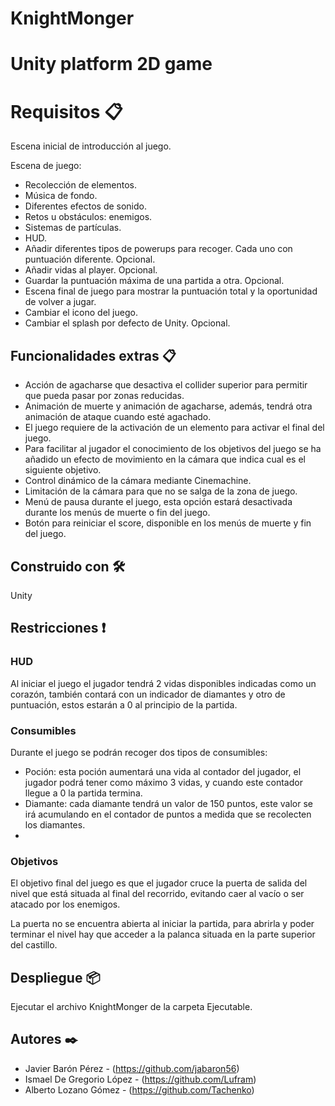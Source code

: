 # KnightMonger
# Unity platform 2D game 

# Requisitos 📋

Escena inicial de introducción al juego.

Escena de juego:
- Recolección de elementos.
- Música de fondo.
- Diferentes efectos de sonido.
- Retos u obstáculos: enemigos.
- Sistemas de partículas.
- HUD.
- Añadir diferentes tipos de powerups para recoger. Cada uno con puntuación diferente. Opcional.
- Añadir vidas al player. Opcional.
- Guardar la puntuación máxima de una partida a otra. Opcional.
- Escena final de juego para mostrar la puntuación total y la oportunidad de volver a jugar.
- Cambiar el icono del juego.
- Cambiar el splash por defecto de Unity. Opcional.

## Funcionalidades extras 📋

- Acción de agacharse que desactiva el collider superior para permitir que pueda pasar por zonas reducidas.
- Animación de muerte y animación de agacharse, además, tendrá otra animación de ataque cuando esté agachado.
- El juego requiere de la activación de un elemento para activar el final del juego.
- Para facilitar al jugador el conocimiento de los objetivos del juego se ha añadido un efecto de movimiento en la cámara que indica cual es el siguiente objetivo.
- Control dinámico de la cámara mediante Cinemachine.
- Limitación de la cámara para que no se salga de la zona de juego.
- Menú de pausa durante el juego, esta opción estará desactivada durante los menús de muerte o fin del juego.
- Botón para reiniciar el score, disponible en los menús de muerte y fin del juego.

## Construido con  🛠️

Unity

## Restricciones ❗

### HUD
Al iniciar el juego el jugador tendrá 2 vidas disponibles indicadas como un corazón, también contará con un indicador de diamantes y otro de puntuación, estos estarán a 0 al principio de la partida.

### Consumibles

Durante el juego se podrán recoger dos tipos de consumibles:
- Poción: esta poción aumentará una vida al contador del jugador, el jugador podrá tener como máximo 3 vidas, y cuando este contador llegue a 0 la partida termina.
- Diamante: cada diamante tendrá un valor de 150 puntos, este valor se irá acumulando en el contador de puntos a medida que se recolecten los diamantes.
- 
### Objetivos

El objetivo final del juego es que el jugador cruce la puerta de salida del nivel que está situada al final del recorrido, evitando caer al vacío o ser atacado por los enemigos.

La puerta no se encuentra abierta al iniciar la partida, para abrirla y poder terminar el nivel hay que acceder a la palanca situada en la parte superior del castillo.

## Despliegue 📦
Ejecutar el archivo KnightMonger de la carpeta Ejecutable.

## Autores ✒️
* Javier Barón Pérez - (https://github.com/jabaron56)
* Ismael De Gregorio López - (https://github.com/Lufram)
* Alberto Lozano Gómez - (https://github.com/Tachenko)
